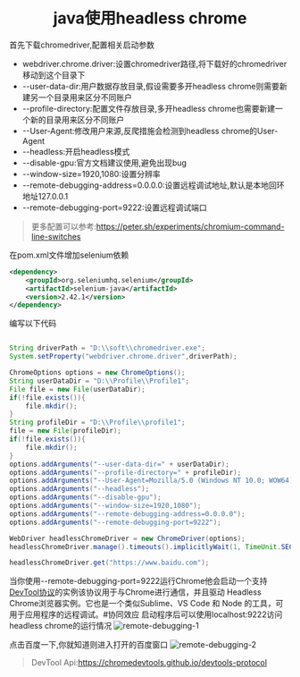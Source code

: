 # <center>java使用headless chrome
首先下载chromedriver,配置相关启动参数
- webdriver.chrome.driver:设置chromedriver路径,将下载好的chromedriver移动到这个目录下
- --user-data-dir:用户数据存放目录,假设需要多开headless chrome则需要新建另一个目录用来区分不同账户
- --profile-directory:配置文件存放目录,多开headless chrome也需要新建一个新的目录用来区分不同账户
- --User-Agent:修改用户来源,反爬措施会检测到headless chrome的User-Agent
- --headless:开启headless模式
- --disable-gpu:官方文档建议使用,避免出现bug
- --window-size=1920,1080:设置分辨率
- --remote-debugging-address=0.0.0.0:设置远程调试地址,默认是本地回环地址127.0.0.1
- --remote-debugging-port=9222:设置远程调试端口

> 更多配置可以参考:https://peter.sh/experiments/chromium-command-line-switches

在pom.xml文件增加selenium依赖
```xml
<dependency>
    <groupId>org.seleniumhq.selenium</groupId>
    <artifactId>selenium-java</artifactId>
    <version>2.42.1</version>
</dependency>
```

编写以下代码
```java

String driverPath = "D:\\soft\\chromedriver.exe";
System.setProperty("webdriver.chrome.driver",driverPath);

ChromeOptions options = new ChromeOptions();
String userDataDir = "D:\\Profile\\Profile1";
File file = new File(userDataDir);
if(!file.exists()){
    file.mkdir();
}
String profileDir = "D:\\Profile\\profile1";
file = new File(profileDir);
if(!file.exists()){
    file.mkdir();
}
options.addArguments("--user-data-dir=" + userDataDir);
options.addArguments("--profile-directory=" + profileDir);
options.addArguments("--User-Agent=Mozilla/5.0 (Windows NT 10.0; WOW64) AppleWebKit/537.36 (KHTML, like Gecko) Chrome/71.0.3578.80 Safari/537.36");
options.addArguments("--headless");
options.addArguments("--disable-gpu");
options.addArguments("--window-size=1920,1080");
options.addArguments("--remote-debugging-address=0.0.0.0");
options.addArguments("--remote-debugging-port=9222");

WebDriver headlessChromeDriver = new ChromeDriver(options);
headlessChromeDriver.manage().timeouts().implicitlyWait(1, TimeUnit.SECONDS);

headlessChromeDriver.get("https://www.baidu.com");
```
当你使用--remote-debugging-port=9222运行Chrome他会启动一个支持[DevTool协议](https://chromedevtools.github.io/devtools-protocol)的实例该协议用于与Chrome进行通信，并且驱动 Headless Chrome浏览器实例。它也是一个类似Sublime、VS Code 和 Node 的工具，可用于应用程序的远程调试。#协同效应
启动程序后可以使用localhost:9222访问headless chrome的运行情况
![remote-debugging-1](https://raw.githubusercontent.com/zdg39/Z-Spider/master/headless-chrome/remote-debugging-1.png)

点击百度一下,你就知道则进入打开的百度窗口
![remote-debugging-2](https://raw.githubusercontent.com/zdg39/Z-Spider/master/headless-chrome/remote-debugging-2.png)

>DevTool Api:https://chromedevtools.github.io/devtools-protocol
